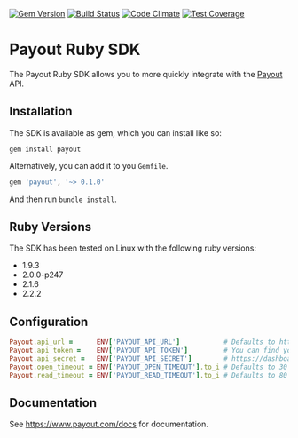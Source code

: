 [![Gem Version](https://badge.fury.io/rb/payout.svg)](https://badge.fury.io/rb/payout) [![Build Status](https://travis-ci.org/payout/payout-ruby.svg?branch=master)](https://travis-ci.org/payout/payout-ruby) [![Code Climate](https://codeclimate.com/github/payout/payout-ruby/badges/gpa.svg)](https://codeclimate.com/github/payout/payout-ruby) [![Test Coverage](https://codeclimate.com/github/payout/payout-ruby/badges/coverage.svg)](https://codeclimate.com/github/payout/payout-ruby/coverage)

# Payout Ruby SDK

The Payout Ruby SDK allows you to more quickly integrate with the [Payout](http://www.payout.com) API.

## Installation

The SDK is available as gem, which you can install like so:

```
gem install payout
```

Alternatively, you can add it to you `Gemfile`.

```ruby
gem 'payout', '~> 0.1.0'
```

And then run `bundle install`.

## Ruby Versions
The SDK has been tested on Linux with the following ruby versions:
 * 1.9.3
 * 2.0.0-p247
 * 2.1.6
 * 2.2.2

## Configuration

```ruby
Payout.api_url =      ENV['PAYOUT_API_URL']           # Defaults to https://live.payout.com
Payout.api_token =    ENV['PAYOUT_API_TOKEN']         # You can find your credentials at
Payout.api_secret =   ENV['PAYOUT_API_SECRET']        # https://dashboard.payout.com/api
Payout.open_timeout = ENV['PAYOUT_OPEN_TIMEOUT'].to_i # Defaults to 30
Payout.read_timeout = ENV['PAYOUT_READ_TIMEOUT'].to_i # Defaults to 80
```

## Documentation

See https://www.payout.com/docs for documentation.
